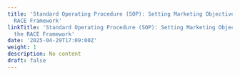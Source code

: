 ```yaml
---
title: 'Standard Operating Procedure (SOP): Setting Marketing Objectives Using the
  RACE Framework'
linkTitle: 'Standard Operating Procedure (SOP): Setting Marketing Objectives Using
  the RACE Framework'
date: '2025-04-29T17:09:00Z'
weight: 1
description: No content
draft: false
---
```



